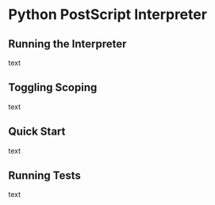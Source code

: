 # Python PostScript Interpreter

## Running the Interpreter

text

## Toggling Scoping

text

## Quick Start

text

## Running Tests

text
